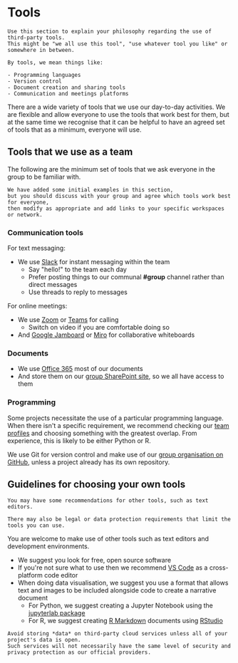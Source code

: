 # Tools

```{hint}
Use this section to explain your philosophy regarding the use of third-party tools.
This might be "we all use this tool", "use whatever tool you like" or somewhere in between.

By tools, we mean things like:

- Programming languages
- Version control
- Document creation and sharing tools
- Communication and meetings platforms
```

There are a wide variety of tools that we use our day-to-day activities.
We are flexible and allow everyone to use the tools that work best for them,
but at the same time we recognise that it can be helpful to have an agreed set of tools that as a minimum, everyone will use.

## Tools that we use as a team

The following are the minimum set of tools that we ask everyone in the group to be familiar with.

```{hint}
We have added some initial examples in this section,
but you should discuss with your group and agree which tools work best for everyone,
then modify as appropriate and add links to your specific workspaces or network.
```

### Communication tools

For text messaging:

- We use [Slack](https://slack.com) for instant messaging within the team
    - Say "hello!" to the team each day
    - Prefer posting things to our communal **#group** channel rather than direct messages
    - Use threads to reply to messages

For online meetings:

- We use [Zoom](https://zoom.us) or [Teams](https://teams.microsoft.com) for calling
    - Switch on video if you are comfortable doing so
- And [Google Jamboard](https://jamboard.google.com) or [Miro](https://miro.com) for collaborative whiteboards

### Documents

- We use [Office 365](https://www.office.com) most of our documents
- And store them on our [group SharePoint site](https://www.sharepoint.com), so we all have access to them

### Programming

Some projects necessitate the use of a particular programming language.
When there isn't a specific requirement, we recommend checking our [team profiles](our-team) and choosing something with the greatest overlap.
From experience, this is likely to be either Python or R.

We use Git for version control and make use of our [group organisation on GitHub](https://github.com/jean-golding-institute),
unless a project already has its own repository.

## Guidelines for choosing your own tools

```{hint}
You may have some recommendations for other tools, such as text editors.

There may also be legal or data protection requirements that limit the tools you can use.
```

You are welcome to make use of other tools such as text editors and development environments.

- We suggest you look for free, open source software
- If you're not sure what to use then we recommend [VS Code](https://code.visualstudio.com/) as a cross-platform code editor
- When doing data visualisation, we suggest you use a format that allows text and images to be included alongside code to create a narrative document
    - For Python, we suggest creating a Jupyter Notebook using the [jupyterlab package](https://jupyter.org/install.html)
    - For R, we suggest creating [R Markdown](https://rmarkdown.rstudio.com/) documents using [RStudio](https://www.rstudio.com/products/rstudio/#rstudio-desktop)

```{warning}
Avoid storing *data* on third-party cloud services unless all of your project's data is open.
Such services will not necessarily have the same level of security and privacy protection as our official providers.
```
